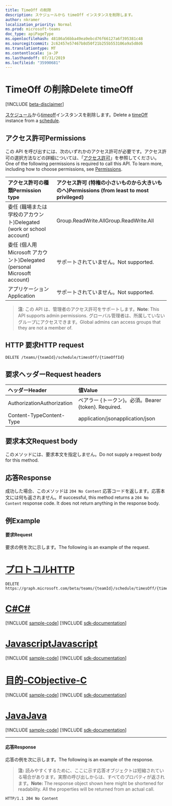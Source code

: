 ```yaml
---
title: TimeOff の削除
description: スケジュールから timeOff インスタンスを削除します。
author: nkramer
localization_priority: Normal
ms.prod: microsoft-teams
doc_type: apiPageType
ms.openlocfilehash: 48186a56bba49ea9ebcd76f66127a6f395381c48
ms.sourcegitcommit: 2c62457e57467b8d50f21b255b553106a9a5d8d6
ms.translationtype: MT
ms.contentlocale: ja-JP
ms.lasthandoff: 07/31/2019
ms.locfileid: "35990681"
---
```

# <a name="delete-timeoff"></a><span data-ttu-id="0eede-103">TimeOff の削除</span><span class="sxs-lookup"><span data-stu-id="0eede-103">Delete timeOff</span></span>

[!INCLUDE [beta-disclaimer](../../includes/beta-disclaimer.md)]

<span data-ttu-id="0eede-104">[スケジュール](../resources/schedule.md)から[timeoff](../resources/timeoff.md)インスタンスを削除します。</span><span class="sxs-lookup"><span data-stu-id="0eede-104">Delete a [timeOff](../resources/timeoff.md) instance from a [schedule](../resources/schedule.md).</span></span>

## <a name="permissions"></a><span data-ttu-id="0eede-105">アクセス許可</span><span class="sxs-lookup"><span data-stu-id="0eede-105">Permissions</span></span>

<span data-ttu-id="0eede-p101">この API を呼び出すには、次のいずれかのアクセス許可が必要です。アクセス許可の選択方法などの詳細については、「[アクセス許可](/graph/permissions-reference)」を参照してください。</span><span class="sxs-lookup"><span data-stu-id="0eede-p101">One of the following permissions is required to call this API. To learn more, including how to choose permissions, see [Permissions](/graph/permissions-reference).</span></span>

|<span data-ttu-id="0eede-108">アクセス許可の種類</span><span class="sxs-lookup"><span data-stu-id="0eede-108">Permission type</span></span>      | <span data-ttu-id="0eede-109">アクセス許可 (特権の小さいものから大きいものへ)</span><span class="sxs-lookup"><span data-stu-id="0eede-109">Permissions (from least to most privileged)</span></span>              |
|:--------------------|:---------------------------------------------------------|
|<span data-ttu-id="0eede-110">委任 (職場または学校のアカウント)</span><span class="sxs-lookup"><span data-stu-id="0eede-110">Delegated (work or school account)</span></span> | <span data-ttu-id="0eede-111">Group.ReadWrite.All</span><span class="sxs-lookup"><span data-stu-id="0eede-111">Group.ReadWrite.All</span></span>    |
|<span data-ttu-id="0eede-112">委任 (個人用 Microsoft アカウント)</span><span class="sxs-lookup"><span data-stu-id="0eede-112">Delegated (personal Microsoft account)</span></span> | <span data-ttu-id="0eede-113">サポートされていません。</span><span class="sxs-lookup"><span data-stu-id="0eede-113">Not supported.</span></span>    |
|<span data-ttu-id="0eede-114">アプリケーション</span><span class="sxs-lookup"><span data-stu-id="0eede-114">Application</span></span> | <span data-ttu-id="0eede-115">サポートされていません。</span><span class="sxs-lookup"><span data-stu-id="0eede-115">Not supported.</span></span> |

> <span data-ttu-id="0eede-116">**注**: この API は、管理者のアクセス許可をサポートします。</span><span class="sxs-lookup"><span data-stu-id="0eede-116">**Note**: This API supports admin permissions.</span></span> <span data-ttu-id="0eede-117">グローバル管理者は、所属していないグループにアクセスできます。</span><span class="sxs-lookup"><span data-stu-id="0eede-117">Global admins can access groups that they are not a member of.</span></span>

## <a name="http-request"></a><span data-ttu-id="0eede-118">HTTP 要求</span><span class="sxs-lookup"><span data-stu-id="0eede-118">HTTP request</span></span>

<!-- { "blockType": "ignored" } -->

```http
DELETE /teams/{teamId}/schedule/timesOff/{timeOffId}
```

## <a name="request-headers"></a><span data-ttu-id="0eede-119">要求ヘッダー</span><span class="sxs-lookup"><span data-stu-id="0eede-119">Request headers</span></span>

| <span data-ttu-id="0eede-120">ヘッダー</span><span class="sxs-lookup"><span data-stu-id="0eede-120">Header</span></span>       | <span data-ttu-id="0eede-121">値</span><span class="sxs-lookup"><span data-stu-id="0eede-121">Value</span></span> |
|:---------------|:--------|
| <span data-ttu-id="0eede-122">Authorization</span><span class="sxs-lookup"><span data-stu-id="0eede-122">Authorization</span></span>  | <span data-ttu-id="0eede-p103">ベアラー {トークン}。必須。</span><span class="sxs-lookup"><span data-stu-id="0eede-p103">Bearer {token}. Required.</span></span>  |
| <span data-ttu-id="0eede-125">Content-Type</span><span class="sxs-lookup"><span data-stu-id="0eede-125">Content-Type</span></span>  | <span data-ttu-id="0eede-126">application/json</span><span class="sxs-lookup"><span data-stu-id="0eede-126">application/json</span></span>  |

## <a name="request-body"></a><span data-ttu-id="0eede-127">要求本文</span><span class="sxs-lookup"><span data-stu-id="0eede-127">Request body</span></span>
<span data-ttu-id="0eede-128">このメソッドには、要求本文を指定しません。</span><span class="sxs-lookup"><span data-stu-id="0eede-128">Do not supply a request body for this method.</span></span>

## <a name="response"></a><span data-ttu-id="0eede-129">応答</span><span class="sxs-lookup"><span data-stu-id="0eede-129">Response</span></span>

<span data-ttu-id="0eede-p104">成功した場合、このメソッドは `204 No Content` 応答コードを返します。応答本文には何も返されません。</span><span class="sxs-lookup"><span data-stu-id="0eede-p104">If successful, this method returns a `204 No Content` response code. It does not return anything in the response body.</span></span>

## <a name="example"></a><span data-ttu-id="0eede-132">例</span><span class="sxs-lookup"><span data-stu-id="0eede-132">Example</span></span>

#### <a name="request"></a><span data-ttu-id="0eede-133">要求</span><span class="sxs-lookup"><span data-stu-id="0eede-133">Request</span></span>

<span data-ttu-id="0eede-134">要求の例を次に示します。</span><span class="sxs-lookup"><span data-stu-id="0eede-134">The following is an example of the request.</span></span>

# <a name="httptabhttp"></a>[<span data-ttu-id="0eede-135">プロトコル</span><span class="sxs-lookup"><span data-stu-id="0eede-135">HTTP</span></span>](#tab/http)
<!-- {
  "blockType": "request",
  "name": "timeoff-delete"
}-->
```http
DELETE https://graph.microsoft.com/beta/teams/{teamId}/schedule/timesOff/{timeOffId}
```
# <a name="ctabcsharp"></a>[<span data-ttu-id="0eede-136">C#</span><span class="sxs-lookup"><span data-stu-id="0eede-136">C#</span></span>](#tab/csharp)
[!INCLUDE [sample-code](../includes/snippets/csharp/timeoff-delete-csharp-snippets.md)]
[!INCLUDE [sdk-documentation](../includes/snippets/snippets-sdk-documentation-link.md)]

# <a name="javascripttabjavascript"></a>[<span data-ttu-id="0eede-137">Javascript</span><span class="sxs-lookup"><span data-stu-id="0eede-137">Javascript</span></span>](#tab/javascript)
[!INCLUDE [sample-code](../includes/snippets/javascript/timeoff-delete-javascript-snippets.md)]
[!INCLUDE [sdk-documentation](../includes/snippets/snippets-sdk-documentation-link.md)]

# <a name="objective-ctabobjc"></a>[<span data-ttu-id="0eede-138">目的-C</span><span class="sxs-lookup"><span data-stu-id="0eede-138">Objective-C</span></span>](#tab/objc)
[!INCLUDE [sample-code](../includes/snippets/objc/timeoff-delete-objc-snippets.md)]
[!INCLUDE [sdk-documentation](../includes/snippets/snippets-sdk-documentation-link.md)]

# <a name="javatabjava"></a>[<span data-ttu-id="0eede-139">Java</span><span class="sxs-lookup"><span data-stu-id="0eede-139">Java</span></span>](#tab/java)
[!INCLUDE [sample-code](../includes/snippets/java/timeoff-delete-java-snippets.md)]
[!INCLUDE [sdk-documentation](../includes/snippets/snippets-sdk-documentation-link.md)]

---


#### <a name="response"></a><span data-ttu-id="0eede-140">応答</span><span class="sxs-lookup"><span data-stu-id="0eede-140">Response</span></span>

<span data-ttu-id="0eede-141">応答の例を次に示します。</span><span class="sxs-lookup"><span data-stu-id="0eede-141">The following is an example of the response.</span></span> 

><span data-ttu-id="0eede-p105">**注:** 読みやすくするために、ここに示す応答オブジェクトは短縮されている場合があります。実際の呼び出しからは、すべてのプロパティが返されます。</span><span class="sxs-lookup"><span data-stu-id="0eede-p105">**Note:** The response object shown here might be shortened for readability. All the properties will be returned from an actual call.</span></span>
<!-- {
  "blockType": "response",
  "truncated": true,
  "@odata.type": "microsoft.graph.None"
} -->

```http
HTTP/1.1 204 No Content
```

<!-- uuid: 8fcb5dbc-d5aa-4681-8e31-b001d5168d79
2015-10-25 14:57:30 UTC -->
<!--
{
  "type": "#page.annotation",
  "description": "Deletes a timeOff from the schedule",
  "keywords": "",
  "section": "documentation",
  "tocPath": "",
  "suppressions": [
  ]
}
-->
